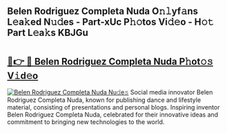 ## Belen Rodriguez Completa Nuda O𝚗𝚕yf𝚊ns L𝚎a𝚔ed N𝚞𝚍es - Part-xUc P𝚑𝚘tos Vi𝚍𝚎o - H𝚘𝚝 Part L𝚎a𝚔s KBJGu

# <h2><a href="http://kf4snt.oniu.top/?m=Belen+Rodriguez+Completa+Nuda">🔗👉 🔴 Belen Rodriguez Completa Nuda P𝚑ot𝚘𝚜 V𝚒d𝚎o</a></h2>

[![Belen Rodriguez Completa Nuda Nu𝚍e𝚜](https://i.imgur.com/0qMVB7G.gif)](http://kf4snt.oniu.top/?m=Belen+Rodriguez+Completa+Nuda)
Social media innovator Belen Rodriguez Completa Nuda, known for publishing dance and lifestyle material, consisting of presentations and personal blogs. Inspiring inventor Belen Rodriguez Completa Nuda, celebrated for their innovative ideas and commitment to bringing new technologies to the world.  
